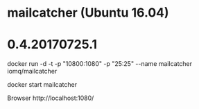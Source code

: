 # mailcatcher (Ubuntu 16.04)
# 0.4.20170725.1

docker run -d -t -p "10800:1080" -p "25:25" --name mailcatcher iomq/mailcatcher

docker start mailcatcher


Browser
http://localhost:1080/
